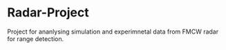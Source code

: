 # Radar-Project
Project for ananlysing simulation and experimnetal data from FMCW radar for range detection.

